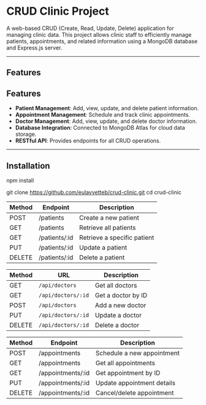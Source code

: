 # CRUD Clinic Project

A web-based CRUD (Create, Read, Update, Delete) application for managing clinic data. This project allows clinic staff to efficiently manage patients, appointments, and related information using a MongoDB database and Express.js server.

---

## Features

## Features

- **Patient Management**: Add, view, update, and delete patient information.  
- **Appointment Management**: Schedule and track clinic appointments.  
- **Doctor Management**: Add, view, update, and delete doctor information.  
- **Database Integration**: Connected to MongoDB Atlas for cloud data storage.  
- **RESTful API**: Provides endpoints for all CRUD operations.

---

## Installation

npm install

git clone https://github.com/eulayvetteb/crud-clinic.git
cd crud-clinic





















| Method | Endpoint      | Description                 |
| ------ | ------------- | --------------------------- |
| POST   | /patients     | Create a new patient        |
| GET    | /patients     | Retrieve all patients       |
| GET    | /patients/:id | Retrieve a specific patient |
| PUT    | /patients/:id | Update a patient            |
| DELETE | /patients/:id | Delete a patient            |



| Method | URL                | Description        |
| ------ | ------------------ | ------------------ |
| GET    | `/api/doctors`     | Get all doctors    |
| GET    | `/api/doctors/:id` | Get a doctor by ID |
| POST   | `/api/doctors`     | Add a new doctor   |
| PUT    | `/api/doctors/:id` | Update a doctor    |
| DELETE | `/api/doctors/:id` | Delete a doctor    |




| Method | Endpoint          | Description                |
| ------ | ----------------- | -------------------------- |
| POST   | /appointments     | Schedule a new appointment |
| GET    | /appointments     | Get all appointments       |
| GET    | /appointments/:id | Get appointment by ID      |
| PUT    | /appointments/:id | Update appointment details |
| DELETE | /appointments/:id | Cancel/delete appointment  |

